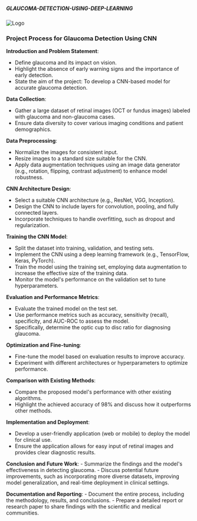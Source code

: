 ##### GLAUCOMA-DETECTION-USING-DEEP-LEARNING


![Logo](images/your-image.png)



### Project Process for Glaucoma Detection Using CNN

 **Introduction and Problem Statement**:
   - Define glaucoma and its impact on vision.
   - Highlight the absence of early warning signs and the importance of early detection.
   - State the aim of the project: To develop a CNN-based model for accurate glaucoma detection.

 **Data Collection**:
   - Gather a large dataset of retinal images (OCT or fundus images) labeled with glaucoma and non-glaucoma cases.
   - Ensure data diversity to cover various imaging conditions and patient demographics.

 **Data Preprocessing**:
   - Normalize the images for consistent input.
   - Resize images to a standard size suitable for the CNN.
   - Apply data augmentation techniques using an image data generator (e.g., rotation, flipping, contrast adjustment) to enhance model robustness.

 **CNN Architecture Design**:
   - Select a suitable CNN architecture (e.g., ResNet, VGG, Inception).
   - Design the CNN to include layers for convolution, pooling, and fully connected layers.
   - Incorporate techniques to handle overfitting, such as dropout and regularization.

 **Training the CNN Model**:
   - Split the dataset into training, validation, and testing sets.
   - Implement the CNN using a deep learning framework (e.g., TensorFlow, Keras, PyTorch).
   - Train the model using the training set, employing data augmentation to increase the effective size of the training data.
   - Monitor the model's performance on the validation set to tune hyperparameters.

 **Evaluation and Performance Metrics**:
   - Evaluate the trained model on the test set.
   - Use performance metrics such as accuracy, sensitivity (recall), specificity, and AUC-ROC to assess the model.
   - Specifically, determine the optic cup to disc ratio for diagnosing glaucoma.

 **Optimization and Fine-tuning**:
   - Fine-tune the model based on evaluation results to improve accuracy.
   - Experiment with different architectures or hyperparameters to optimize performance.

 **Comparison with Existing Methods**:
   - Compare the proposed model's performance with other existing algorithms.
   - Highlight the achieved accuracy of 98% and discuss how it outperforms other methods.

 **Implementation and Deployment**:
   - Develop a user-friendly application (web or mobile) to deploy the model for clinical use.
   - Ensure the application allows for easy input of retinal images and provides clear diagnostic results.

 **Conclusion and Future Work**:
    - Summarize the findings and the model's effectiveness in detecting glaucoma.
    - Discuss potential future improvements, such as incorporating more diverse datasets, improving model generalization, and real-time deployment in clinical settings.

 **Documentation and Reporting**:
    - Document the entire process, including the methodology, results, and conclusions.
    - Prepare a detailed report or research paper to share findings with the scientific and medical communities.
